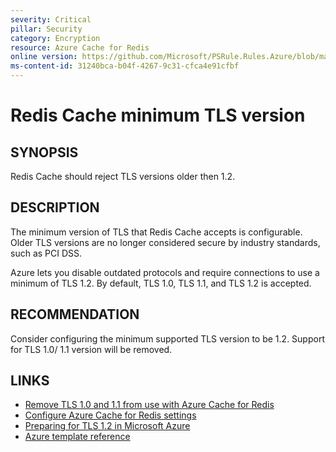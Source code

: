 ```yaml
---
severity: Critical
pillar: Security
category: Encryption
resource: Azure Cache for Redis
online version: https://github.com/Microsoft/PSRule.Rules.Azure/blob/main/docs/rules/en/Azure.Redis.MinTLS.md
ms-content-id: 31240bca-b04f-4267-9c31-cfca4e91cfbf
---
```


# Redis Cache minimum TLS version

## SYNOPSIS

Redis Cache should reject TLS versions older then 1.2.

## DESCRIPTION

The minimum version of TLS that Redis Cache accepts is configurable.
Older TLS versions are no longer considered secure by industry standards, such as PCI DSS.

Azure lets you disable outdated protocols and require connections to use a minimum of TLS 1.2.
By default, TLS 1.0, TLS 1.1, and TLS 1.2 is accepted.

## RECOMMENDATION

Consider configuring the minimum supported TLS version to be 1.2.
Support for TLS 1.0/ 1.1 version will be removed.

## LINKS

- [Remove TLS 1.0 and 1.1 from use with Azure Cache for Redis](https://docs.microsoft.com/en-us/azure/azure-cache-for-redis/cache-remove-tls-10-11)
- [Configure Azure Cache for Redis settings](https://docs.microsoft.com/en-us/azure/azure-cache-for-redis/cache-configure#access-ports)
- [Preparing for TLS 1.2 in Microsoft Azure](https://azure.microsoft.com/en-us/updates/azuretls12/)
- [Azure template reference](https://docs.microsoft.com/en-us/azure/templates/microsoft.cache/redis#RedisCreateProperties)
